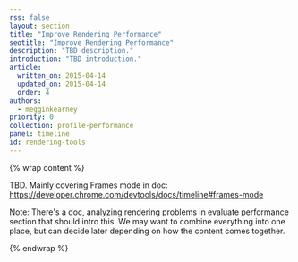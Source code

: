 ```yaml
---
rss: false
layout: section
title: "Improve Rendering Performance"
seotitle: "Improve Rendering Performance"
description: "TBD description."
introduction: "TBD introduction."
article:
  written_on: 2015-04-14
  updated_on: 2015-04-14
  order: 4
authors:
  - megginkearney
priority: 0
collection: profile-performance
panel: timeline
id: rendering-tools
---
```


{% wrap content %}

TBD. Mainly covering Frames mode in doc: https://developer.chrome.com/devtools/docs/timeline#frames-mode

Note: There's a doc, analyzing rendering problems in evaluate performance section that should intro this. We may want to combine everything into one place, but can decide later depending on how the content comes together.

{% endwrap %}